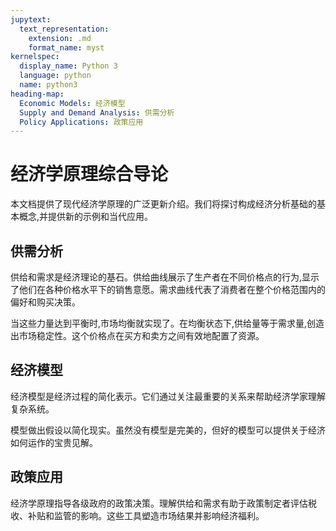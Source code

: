 ```yaml
---
jupytext:
  text_representation:
    extension: .md
    format_name: myst
kernelspec:
  display_name: Python 3
  language: python
  name: python3
heading-map:
  Economic Models: 经济模型
  Supply and Demand Analysis: 供需分析
  Policy Applications: 政策应用
---
```


# 经济学原理综合导论

本文档提供了现代经济学原理的广泛更新介绍。我们将探讨构成经济分析基础的基本概念,并提供新的示例和当代应用。

## 供需分析

供给和需求是经济理论的基石。供给曲线展示了生产者在不同价格点的行为,显示了他们在各种价格水平下的销售意愿。需求曲线代表了消费者在整个价格范围内的偏好和购买决策。

当这些力量达到平衡时,市场均衡就实现了。在均衡状态下,供给量等于需求量,创造出市场稳定性。这个价格点在买方和卖方之间有效地配置了资源。

## 经济模型

经济模型是经济过程的简化表示。它们通过关注最重要的关系来帮助经济学家理解复杂系统。

模型做出假设以简化现实。虽然没有模型是完美的，但好的模型可以提供关于经济如何运作的宝贵见解。

## 政策应用

经济学原理指导各级政府的政策决策。理解供给和需求有助于政策制定者评估税收、补贴和监管的影响。这些工具塑造市场结果并影响经济福利。
